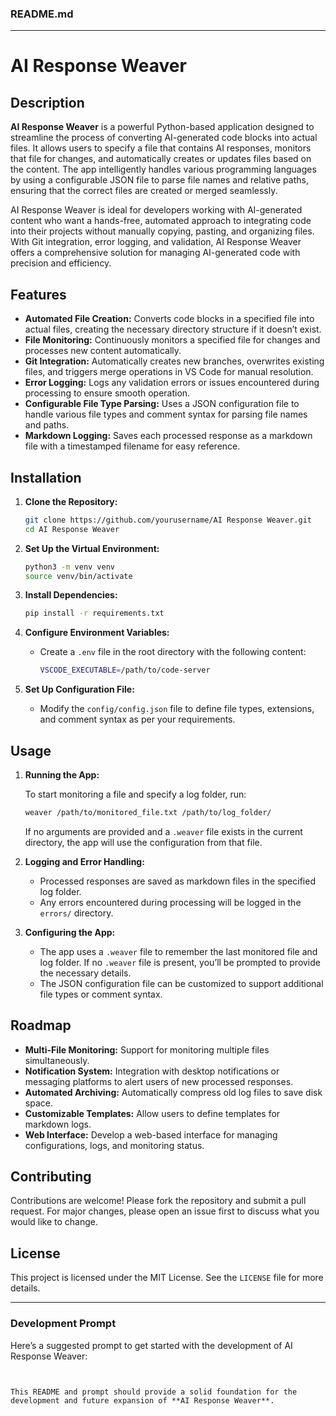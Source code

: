 ### **README.md**

---

# **AI Response Weaver**

## **Description**

**AI Response Weaver** is a powerful Python-based application designed to streamline the process of converting AI-generated code blocks into actual files. It allows users to specify a file that contains AI responses, monitors that file for changes, and automatically creates or updates files based on the content. The app intelligently handles various programming languages by using a configurable JSON file to parse file names and relative paths, ensuring that the correct files are created or merged seamlessly. 

AI Response Weaver is ideal for developers working with AI-generated content who want a hands-free, automated approach to integrating code into their projects without manually copying, pasting, and organizing files. With Git integration, error logging, and validation, AI Response Weaver offers a comprehensive solution for managing AI-generated code with precision and efficiency.

## **Features**

- **Automated File Creation:** Converts code blocks in a specified file into actual files, creating the necessary directory structure if it doesn’t exist.
- **File Monitoring:** Continuously monitors a specified file for changes and processes new content automatically.
- **Git Integration:** Automatically creates new branches, overwrites existing files, and triggers merge operations in VS Code for manual resolution.
- **Error Logging:** Logs any validation errors or issues encountered during processing to ensure smooth operation.
- **Configurable File Type Parsing:** Uses a JSON configuration file to handle various file types and comment syntax for parsing file names and paths.
- **Markdown Logging:** Saves each processed response as a markdown file with a timestamped filename for easy reference.

## **Installation**

1. **Clone the Repository:**

   ```bash
   git clone https://github.com/yourusername/AI Response Weaver.git
   cd AI Response Weaver
   ```

2. **Set Up the Virtual Environment:**

   ```bash
   python3 -m venv venv
   source venv/bin/activate
   ```

3. **Install Dependencies:**

   ```bash
   pip install -r requirements.txt
   ```

4. **Configure Environment Variables:**

   - Create a `.env` file in the root directory with the following content:
   
     ```bash
     VSCODE_EXECUTABLE=/path/to/code-server
     ```

5. **Set Up Configuration File:**

   - Modify the `config/config.json` file to define file types, extensions, and comment syntax as per your requirements.

## **Usage**

1. **Running the App:**

   To start monitoring a file and specify a log folder, run:

   ```bash
   weaver /path/to/monitored_file.txt /path/to/log_folder/
   ```

   If no arguments are provided and a `.weaver` file exists in the current directory, the app will use the configuration from that file.

2. **Logging and Error Handling:**

   - Processed responses are saved as markdown files in the specified log folder.
   - Any errors encountered during processing will be logged in the `errors/` directory.

3. **Configuring the App:**

   - The app uses a `.weaver` file to remember the last monitored file and log folder. If no `.weaver` file is present, you’ll be prompted to provide the necessary details.
   - The JSON configuration file can be customized to support additional file types or comment syntax.

## **Roadmap**

- **Multi-File Monitoring:** Support for monitoring multiple files simultaneously.
- **Notification System:** Integration with desktop notifications or messaging platforms to alert users of new processed responses.
- **Automated Archiving:** Automatically compress old log files to save disk space.
- **Customizable Templates:** Allow users to define templates for markdown logs.
- **Web Interface:** Develop a web-based interface for managing configurations, logs, and monitoring status.

## **Contributing**

Contributions are welcome! Please fork the repository and submit a pull request. For major changes, please open an issue first to discuss what you would like to change.

## **License**

This project is licensed under the MIT License. See the `LICENSE` file for more details.

---

### **Development Prompt**

Here’s a suggested prompt to get started with the development of AI Response Weaver:

```plaintext


This README and prompt should provide a solid foundation for the development and future expansion of **AI Response Weaver**.